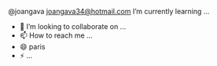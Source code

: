  @joangava
 joangava34@hotmail.com
 I’m currently learning ...
- 💞️ I’m looking to collaborate on ...
- 📫 How to reach me ...
- 😄 paris 
- ⚡  ...

<!---
joangava/joangava is a ✨ special ✨ repository because its `README.md` (this file) appears on your GitHub profile.
You can click the Preview link to take a look at your changes.
--->
